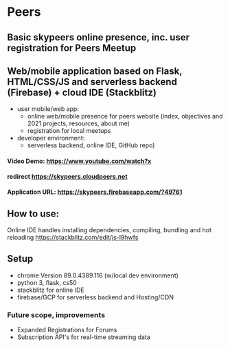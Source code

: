 # Peers
## Basic skypeers online presence, inc. user registration for Peers Meetup

## Web/mobile application based on Flask, HTML/CSS/JS and serverless backend (Firebase) + cloud IDE (Stackblitz)
- user mobile/web app:
  - online web/mobile presence for peers website (index, objectives and 2021 projects, resources, about me)
  - registration for local meetups
- developer environment:
  - serverless backend, online IDE, GitHub repo)

#### Video Demo:  <https://www.youtube.com/watch?x>
**redirect https://skypeers.cloudpeers.net**
#### Application URL:  https://skypeers.firebaseapp.com/?49761


## How to use:
Online IDE handles installing dependencies, compiling, bundling and hot reloading
https://stackblitz.com/edit/js-l9hwfs

## Setup 
- chrome Version 89.0.4389.116 (w/local dev environment)
- python 3, flask, cs50 
- stackblitz for online IDE
- firebase/GCP for serverless backend and Hosting/CDN

### Future scope, improvements
- Expanded Registrations for Forums
- Subscription API's for real-time streaming data

